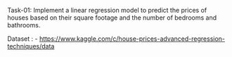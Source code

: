 Task-01: Implement a linear regression model to predict the prices of houses based on their square footage and the number of bedrooms and bathrooms. 


Dataset : - https://www.kaggle.com/c/house-prices-advanced-regression-techniques/data
